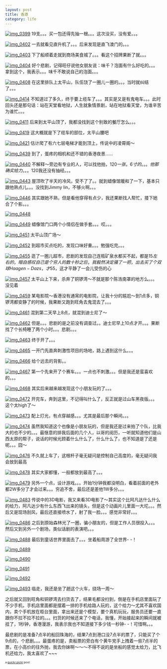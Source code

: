 ```yaml
---
layout: post
title: 香港 
category: life
---
```


<a href="http://www.flickr.com/photos/zwxyswd/5243635059/" target="_blank"><img src="http://farm6.static.flickr.com/5047/5243635059_c1150d4dcd.jpg" alt="img_0399" /></a>
19支。。。买一包还得先抽一根。。。这次没买，没有爱。。。

<a href="http://www.flickr.com/photos/zwxyswd/5243635857/" target="_blank"><img src="http://farm6.static.flickr.com/5048/5243635857_73a09eafcc.jpg" alt="img_0402" /></a>
一去就看见直升机了。。。后来发现是直飞澳门的。。。<!--more-->

<a href="http://www.flickr.com/photos/zwxyswd/5244232742/" target="_blank"><img src="http://farm6.static.flickr.com/5004/5244232742_6d19779912.jpg" alt="img_0403" /></a>
下了船顺着走就到商场美食城了。。。看这个招牌果断了就。。。

<a href="http://www.flickr.com/photos/zwxyswd/5244232998/" target="_blank"><img src="http://farm6.static.flickr.com/5004/5244232998_cfaf49be6c.jpg" alt="img_0404" /></a>
好个悲剧，记得旺仔说他女朋友说：味千？泡面有什么好吃的。。。拿到这个，我表示。。。味千不敢说自己的泡面。。。

<a href="http://www.flickr.com/photos/zwxyswd/5244234428/" target="_blank"><img src="http://farm6.static.flickr.com/5082/5244234428_7a96bc5913.jpg" alt="img_0408" /></a>
在这里排队上太平山，队伍饶了一圈儿一圈的。。。当时就纠结了。。。

<a href="http://www.flickr.com/photos/zwxyswd/5243639781/" target="_blank"><img src="http://farm6.static.flickr.com/5087/5243639781_6d2151cf1e.jpg" alt="img_0414" /></a>
不知道过了多久，终于要上缆车了。。。其实是又是有鬼电车。。。此时回头还是那句话：站在天堂看地狱，人生就象情景剧，站在地狱看天堂，为谁辛苦为谁忙。。。

<a href="http://www.flickr.com/photos/zwxyswd/5244304560/" target="_blank"><img src="http://farm6.static.flickr.com/5242/5244304560_ac45d167b1.jpg" alt="img_0411" /></a>
后来到太平山顶了，我都没找到这个别致的餐厅怎么。。。

<a href="http://www.flickr.com/photos/zwxyswd/5244236724/" target="_blank"><img src="http://farm6.static.flickr.com/5241/5244236724_639e786b77.jpg" alt="img_0419" /></a>
这大概就是下了缆车的部位，太平山腰吧

<a href="http://www.flickr.com/photos/zwxyswd/5243642283/" target="_blank"><img src="http://farm6.static.flickr.com/5005/5243642283_db9b62bdbb.jpg" alt="img_0421" /></a>
估计爬了有六七层电梯才能到顶上，传说中的凌霄阁～

<a href="http://www.flickr.com/photos/zwxyswd/5243643659/" target="_blank"><img src="http://farm6.static.flickr.com/5210/5243643659_db191062fb.jpg" alt="img_0439" /></a>
到了，蛋疼的相机和还不错的香港夜景……

<a href="http://www.flickr.com/photos/zwxyswd/5243644995/" target="_blank"><img src="http://farm6.static.flickr.com/5121/5243644995_ffcba40716.jpg" alt="img_0440" /></a>
不解释～旁边有专业的人，可以找他拍，120$一张，6寸的。。。他那确实给力。。。120$我还没有抽经。。。

<a href="http://www.flickr.com/photos/zwxyswd/5244241472/" target="_blank"><img src="http://farm6.static.flickr.com/5246/5244241472_ddecc4f83b.jpg" alt="img_0443" /></a>
屋顶吹了半天的冷风，受不了了。。就到蜡像馆暖和了一下，基本只跟他熟点儿。。。没找到Jimmy lin，不够火啊。。。

<a href="http://www.flickr.com/photos/zwxyswd/5243647055/" target="_blank"><img src="http://farm6.static.flickr.com/5205/5243647055_2568794bc6.jpg" alt="img_0446" /></a>
其实跟她不熟，但是看他穿得有点少，我还果断找人帮忙，搂下她合了个影。。。

<a href="http://www.flickr.com/photos/zwxyswd/5244243434/" target="_blank"><img src="http://farm6.static.flickr.com/5007/5244243434_d8497e4020.jpg" alt="img_0448" /></a>

<a href="http://www.flickr.com/photos/zwxyswd/5244244358/" target="_blank"><img src="http://farm6.static.flickr.com/5209/5244244358_09f94cf2bb.jpg" alt="img_0449" /></a>
蜡像馆门口两个小情侣在做手套。。。哎。。。

<a href="http://www.flickr.com/photos/zwxyswd/5243650053/" target="_blank"><img src="http://farm6.static.flickr.com/5209/5243650053_6a53f5176b.jpg" alt="img_0451" /></a>
太平山顶广场～

<a href="http://www.flickr.com/photos/zwxyswd/5243650241/" target="_blank"><img src="http://farm6.static.flickr.com/5281/5243650241_041e2a13a1.jpg" alt="img_0452" /></a>
到超市买点吃的，发现口味好重。。。勉强吃完。。。

<a href="http://www.flickr.com/photos/zwxyswd/5243651781/" target="_blank"><img src="http://farm6.static.flickr.com/5083/5243651781_6596fbb781.jpg" alt="img_0455" /></a>
逛了一圈儿超市，悲剧的发现自己连瓶矿泉水都买不起，都是15$左右的，暗自感叹自己是个穷人的数十秒之后，我毅然决定骚了一把，出去买了个双球Haagen-Dazs，才55$，这才平静了一会儿受伤的心

<a href="http://www.flickr.com/photos/zwxyswd/5244248366/" target="_blank"><img src="http://farm6.static.flickr.com/5284/5244248366_744e5a3476.jpg" alt="img_0457" /></a>
太平山上下来，杀奔了铜锣湾～不就是那个陈浩南罩的地方么。。。没见着

<a href="http://www.flickr.com/photos/zwxyswd/5243654083/" target="_blank"><img src="http://farm6.static.flickr.com/5288/5243654083_e5637e5306.jpg" alt="img_0459" /></a>
某电影院～香港没有通宵的电影院，让我十分的尴尬～到1点多，铜锣湾都安静了的时候，我果断又跑到旺角去鬼混去了。。。

<a href="http://www.flickr.com/photos/zwxyswd/5243654761/" target="_blank"><img src="http://farm6.static.flickr.com/5002/5243654761_3b4ec03bde.jpg" alt="img_0461" /></a>
混到第二天早上8点，就混到迪士尼了～

<a href="http://www.flickr.com/photos/zwxyswd/5243655707/" target="_blank"><img src="http://farm6.static.flickr.com/5008/5243655707_d7d289b397.jpg" alt="img_0462" /></a>
但是。。。悲剧的是之前没有调查过。。迪士尼早上10点才开。。。果断找了个长椅睡了两个小时。。。悲剧。。。

<a href="http://www.flickr.com/photos/zwxyswd/5243657067/" target="_blank"><img src="http://farm6.static.flickr.com/5243/5243657067_a2105801e9.jpg" alt="img_0463" /></a>
终于开了。。。

<a href="http://www.flickr.com/photos/zwxyswd/5244253468/" target="_blank"><img src="http://farm6.static.flickr.com/5090/5244253468_1f38194791.jpg" alt="img_0465" /></a>
一开门先直奔刺激性项目的场地，路上遇到这什么。。。

<a href="http://www.flickr.com/photos/zwxyswd/5244254798/" target="_blank"><img src="http://farm6.static.flickr.com/5047/5244254798_d4b4eb22f1.jpg" alt="img_0466" /></a>
给个远去的背影。。

<a href="http://www.flickr.com/photos/zwxyswd/5244256126/" target="_blank"><img src="http://farm6.static.flickr.com/5001/5244256126_44a7f5a04e.jpg" alt="img_0467" /></a>
第一个先来开了个赛车。。。一点也不刺激。。。但是我还是蛮喜欢的。。。

<a href="http://www.flickr.com/photos/zwxyswd/5244256970/" target="_blank"><img src="http://farm6.static.flickr.com/5203/5244256970_1e846ed1a3.jpg" alt="img_0468" /></a>
其实后来越来越发现这个小朋友玩的了。。。

<a href="http://www.flickr.com/photos/zwxyswd/5244257744/" target="_blank"><img src="http://farm6.static.flickr.com/5043/5244257744_d168256168.jpg" alt="img_0472" /></a>
开完车，奔到这里，不记得叫什么了，反正就是过山车黑夜版。。。这个太high了～

<a href="http://www.flickr.com/photos/zwxyswd/5244258852/" target="_blank"><img src="http://farm6.static.flickr.com/5165/5244258852_d911e506fe.jpg" alt="img_0473" /></a>
配上灯光，有点穿越感。。。尤其是最后那个瞬间。。。

<a href="http://www.flickr.com/photos/zwxyswd/5244259784/" target="_blank"><img src="http://farm6.static.flickr.com/5287/5244259784_97fd696140.jpg" alt="img_0474" /></a>
虽然我知道这个也像是小朋友玩的，但是我还是过来拍了个队，比我大的也不少的。。。最惬意的排我后面的几个人，以哥的阅历，一听就知道他们是山西太原的帮子，说话的时候光顾着什么什么了，什么什么了，也不知道是了还是呢。。。囧～

<a href="http://www.flickr.com/photos/zwxyswd/5243664785/" target="_blank"><img src="http://farm6.static.flickr.com/5202/5243664785_960d25b9d9.jpg" alt="img_0476" /></a>
不久就上车了，这根杆子毫无疑问是控制自己高度的，毫无疑问我会放到最高

<a href="http://www.flickr.com/photos/zwxyswd/5243665663/" target="_blank"><img src="http://farm6.static.flickr.com/5090/5243665663_3316037d17.jpg" alt="img_0478" /></a>
其实大家都懂，一般都放到最高了。。。

<a href="http://www.flickr.com/photos/zwxyswd/5243666903/" target="_blank"><img src="http://farm6.static.flickr.com/5081/5243666903_3f77579869.jpg" alt="img_0479" /></a>
另外一个点，设计游戏。。。开始1分钟我都没明白，看着前面的老外都2W多分了才会过来。。。穷追不舍，最后还是差他1W多分。。。

<a href="http://www.flickr.com/photos/zwxyswd/5244263884/" target="_blank"><img src="http://farm6.static.flickr.com/5244/5244263884_94d266794f.jpg" alt="img_0483" /></a>
传说中的3D电影，我又来看3D电影了～其实这个比阿凡达什么什么的给力，阿凡达少有什么东西飞出来的镜头，但是这个动画片儿里面一大坨。。。然后又是现场刮风，最后还直接喷水了，射了我一脸。。。感觉非常好。。。

<a href="http://www.flickr.com/photos/zwxyswd/5244264682/" target="_blank"><img src="http://farm6.static.flickr.com/5286/5244264682_cd6737deaa.jpg" alt="img_0486" /></a>
之后到原始森林光了一圈，骗小朋友的，但是工作人员很投入。。。然后又到另外一个剧场，类似话剧的表演吧。。。

<a href="http://www.flickr.com/photos/zwxyswd/5243670065/" target="_blank"><img src="http://farm6.static.flickr.com/5243/5243670065_d0a9b55220.jpg" alt="img_0488" /></a>
最后到童话世界里面去了。。。坐着船周游了全世界- -！

<a href="http://www.flickr.com/photos/zwxyswd/5243671309/" target="_blank"><img src="http://farm6.static.flickr.com/5002/5243671309_2b742367b0.jpg" alt="img_0489" /></a>

<a href="http://www.flickr.com/photos/zwxyswd/5244268164/" target="_blank"><img src="http://farm6.static.flickr.com/5161/5244268164_75ed0721ca.jpg" alt="img_0490" /></a>

<a href="http://www.flickr.com/photos/zwxyswd/5243673915/" target="_blank"><img src="http://farm6.static.flickr.com/5050/5243673915_42d1e37aa0.jpg" alt="img_0491" /></a>

<a href="http://www.flickr.com/photos/zwxyswd/5243675617/" target="_blank"><img src="http://farm6.static.flickr.com/5047/5243675617_7b65bcfb15.jpg" alt="img_0492" /></a>

<a href="http://www.flickr.com/photos/zwxyswd/5243676361/" target="_blank"><img src="http://farm6.static.flickr.com/5087/5243676361_e7000fef54.jpg" alt="img_0493" /></a>
临走，我还是坐了趟这个火车，绕场一周～

之后就又回到旺角和铜锣湾去扫货去了，结果毛都没扫到，倒是在手机店里面玩了不少手机，手机店里面都是摆着一排的手机给路人玩的，这个给力～尤其不喜欢国内，卖个手机放在柜台里面，拿出来还是个模型，要个真机玩玩，服务员还要一直跟你不拉不拉不拉的。。。扫货的时候还来了个电话，我懂，开始接起来的瞬间就被挂了，1秒钟，香港漫游，我表示我也不知道接下多少钱一秒钟- -！可惜啊。。。

最悲剧的是准备7点半的船回珠海的，结果7点到港口没7点半的票了，只能买了个9点的，个悲剧。。。最蛋疼的是，卖船票的旁白有个黄牛党手上拽着一些7点半的票，在小高价的往外抛，我去你妹啊～～～不得不说的是坐船的感觉太给力，比飞机还给力，我太喜欢了~~~
<p style="font-size: xx-small;" dir="ltr">a <a href="http://quickrpickr.com" target="_blank">quickr pickr</a> post</p>

